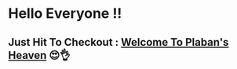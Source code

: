 # Hello Everyone !!

## Just Hit To Checkout :  [Welcome To Plaban's Heaven]([https://markdownlivepreview.com/](https://plabandas.github.io/My-Personal-Portfolio/)https://plabandas.github.io/My-Personal-Portfolio/) 😍👌
